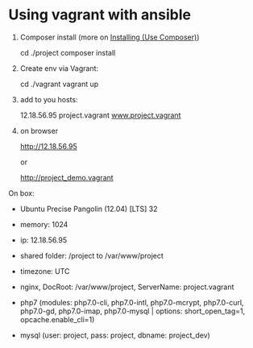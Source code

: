 Using vagrant with ansible
========================


1) Composer install (more on [Installing (Use Composer)](#composer))
    
    cd ./project
    composer install    

2) Create env via Vagrant:
 
    cd ./vagrant
    vagrant up

4) add to you hosts:
 
    12.18.56.95 project.vagrant www.project.vagrant
     
5) on browser 

    http://12.18.56.95
    
    or
    
    http://project_demo.vagrant

On box:

* Ubuntu Precise Pangolin (12.04) [LTS] 32

* memory: 1024

* ip: 12.18.56.95

* shared folder: /project to /var/www/project

* timezone: UTC

* nginx, DocRoot: /var/www/project, ServerName: project.vagrant

* php7 (modules: php7.0-cli, php7.0-intl, php7.0-mcrypt, php7.0-curl, php7.0-gd, php7.0-imap, php7.0-mysql | options: short_open_tag=1, opcache.enable_cli=1)

* mysql (user: project, pass: project, dbname: project_dev)